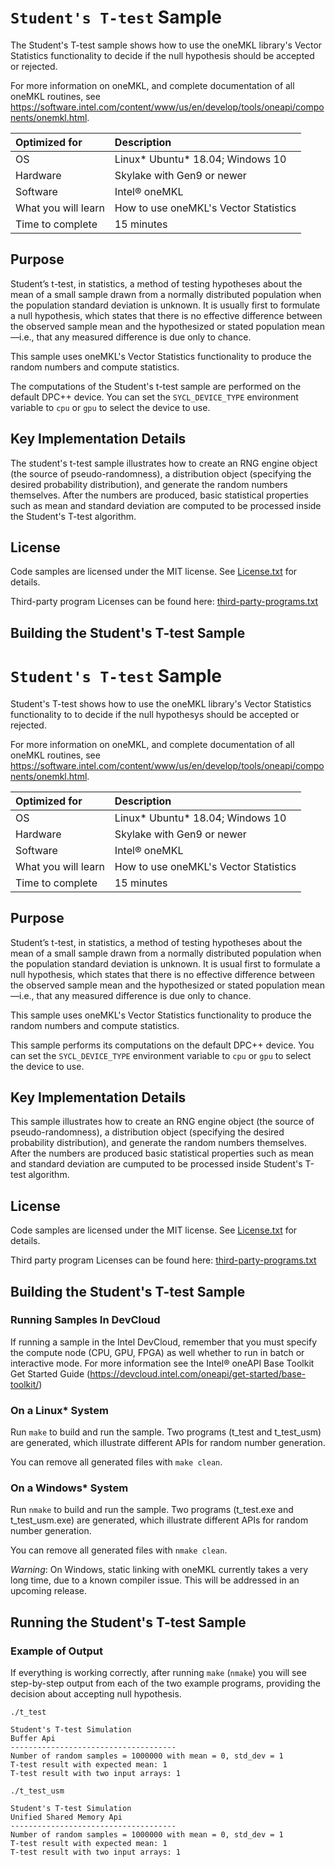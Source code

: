 # `Student's T-test` Sample

The Student's T-test sample shows how to use the oneMKL library's Vector Statistics functionality to decide if the null hypothesis should be accepted or rejected.

For more information on oneMKL, and complete documentation of all oneMKL routines, see https://software.intel.com/content/www/us/en/develop/tools/oneapi/components/onemkl.html.

| Optimized for       | Description
|:---                 |:---
| OS                  | Linux* Ubuntu* 18.04; Windows 10
| Hardware            | Skylake with Gen9 or newer
| Software            | Intel&reg; oneMKL
| What you will learn | How to use oneMKL's Vector Statistics
| Time to complete    | 15 minutes


## Purpose

Student’s t-test, in statistics, a method of testing hypotheses about the mean of a small sample drawn from a normally distributed population when the population standard deviation is unknown. It is usually first to formulate a null hypothesis, which states that there is no effective difference between the observed sample mean and the hypothesized or stated population mean—i.e., that any measured difference is due only to chance.

This sample uses oneMKL's Vector Statistics functionality to produce the random numbers and compute statistics.

The computations of the Student's t-test sample are performed on the default DPC++ device. You can set the `SYCL_DEVICE_TYPE` environment variable to `cpu` or `gpu` to select the device to use.


## Key Implementation Details

The student's t-test sample illustrates how to create an RNG engine object (the source of pseudo-randomness), a distribution object (specifying the desired probability distribution), and generate the random numbers themselves. After the numbers are produced, basic statistical properties such as mean and standard deviation are computed to be processed inside the Student's T-test algorithm.

## License

Code samples are licensed under the MIT license. See
[License.txt](https://github.com/oneapi-src/oneAPI-samples/blob/master/License.txt) for details.

Third-party program Licenses can be found here: [third-party-programs.txt](https://github.com/oneapi-src/oneAPI-samples/blob/master/third-party-programs.txt)


## Building the Student's T-test Sample

# `Student's T-test` Sample

Student's T-test shows how to use the oneMKL library's Vector Statistics functionality to to decide if the null hypothesys should be accepted or rejected.

For more information on oneMKL, and complete documentation of all oneMKL routines, see https://software.intel.com/content/www/us/en/develop/tools/oneapi/components/onemkl.html.

| Optimized for       | Description
|:---                 |:---
| OS                  | Linux* Ubuntu* 18.04; Windows 10
| Hardware            | Skylake with Gen9 or newer
| Software            | Intel&reg; oneMKL
| What you will learn | How to use oneMKL's Vector Statistics
| Time to complete    | 15 minutes


## Purpose

Student’s t-test, in statistics, a method of testing hypotheses about the mean of a small sample drawn from a normally distributed population when the population standard deviation is unknown. It is usual first to formulate a null hypothesis, which states that there is no effective difference between the observed sample mean and the hypothesized or stated population mean—i.e., that any measured difference is due only to chance.

This sample uses oneMKL's Vector Statistics functionality to produce the random numbers and compute statistics.

This sample performs its computations on the default DPC++ device. You can set the `SYCL_DEVICE_TYPE` environment variable to `cpu` or `gpu` to select the device to use.


## Key Implementation Details

This sample illustrates how to create an RNG engine object (the source of pseudo-randomness), a distribution object (specifying the desired probability distribution), and generate the random numbers themselves. After the numbers are produced basic statistical properties such as mean and standard deviation are cumputed to be processed inside Student's T-test algorithm.

## License

Code samples are licensed under the MIT license. See
[License.txt](https://github.com/oneapi-src/oneAPI-samples/blob/master/License.txt) for details.

Third party program Licenses can be found here: [third-party-programs.txt](https://github.com/oneapi-src/oneAPI-samples/blob/master/third-party-programs.txt)


## Building the Student's T-test Sample

### Running Samples In DevCloud
If running a sample in the Intel DevCloud, remember that you must specify the compute node (CPU, GPU, FPGA) as well whether to run in batch or interactive mode. For more information see the Intel&reg; oneAPI Base Toolkit Get Started Guide (https://devcloud.intel.com/oneapi/get-started/base-toolkit/)

### On a Linux* System
Run `make` to build and run the sample. Two programs (t_test and t_test_usm) are generated, which illustrate different APIs for random number generation.

You can remove all generated files with `make clean`.

### On a Windows* System
Run `nmake` to build and run the sample. Two programs (t_test.exe and t_test_usm.exe) are generated, which illustrate different APIs for random number generation.

You can remove all generated files with `nmake clean`.

*Warning*: On Windows, static linking with oneMKL currently takes a very long time, due to a known compiler issue. This will be addressed in an upcoming release.
## Running the Student's T-test Sample

### Example of Output
If everything is working correctly, after running `make` (`nmake`) you will see step-by-step output from each of the two example programs, providing the decision about accepting null hypothesis.
```
./t_test

Student's T-test Simulation
Buffer Api
-------------------------------------
Number of random samples = 1000000 with mean = 0, std_dev = 1
T-test result with expected mean: 1
T-test result with two input arrays: 1

./t_test_usm

Student's T-test Simulation
Unified Shared Memory Api
-------------------------------------
Number of random samples = 1000000 with mean = 0, std_dev = 1
T-test result with expected mean: 1
T-test result with two input arrays: 1
```